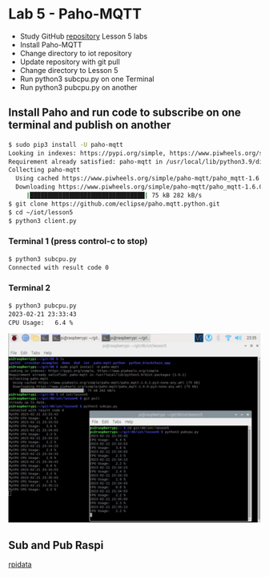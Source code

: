 # Lab 5 - Paho-MQTT

* Study GitHub [repository](https://github.com/kevinwlu/iot/tree/master/lesson5) Lesson 5 labs
* Install Paho-MQTT
* Change directory to iot repository
* Update repository with git pull
* Change directory to Lesson 5
* Run python3 subcpu.py on one Terminal
* Run python3 pubcpu.py on another

## Install Paho and run code to subscribe on one terminal and publish on another

```sh
$ sudo pip3 install -U paho-mqtt
Looking in indexes: https://pypi.org/simple, https://www.piwheels.org/simple
Requirement already satisfied: paho-mqtt in /usr/local/lib/python3.9/dist-packages (1.6.1)
Collecting paho-mqtt
  Using cached https://www.piwheels.org/simple/paho-mqtt/paho_mqtt-1.6.1-py3-none-any.whl (75 kB)
  Downloading https://www.piwheels.org/simple/paho-mqtt/paho_mqtt-1.6.0-py3-none-any.whl (75 kB)
     |████████████████████████████████| 75 kB 282 kB/s 
$ git clone https://github.com/eclipse/paho.mqtt.python.git
$ cd ~/iot/lesson5
$ python3 client.py
```

### Terminal 1 (press control-c to stop)

```sh
$ python3 subcpu.py
Connected with result code 0
```

### Terminal 2

```sh
$ python3 pubcpu.py
2023-02-21 23:33:43
CPU Usage:   6.4 %
```

![lab5.jpg](lab5.jpg)

## Sub and Pub Raspi

[rpidata](https://docs.google.com/spreadsheets/d/1aaAv8jCtFTA9eNsab3ZEvfJGuYb_dVtfE7GiKSauwXs/edit?usp=sharing)

